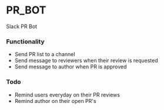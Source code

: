 # PR_BOT
Slack PR Bot

### Functionality

- Send PR list to a channel
- Send message to reviewers when their review is requested
- Send message to author when PR is approved

### Todo

- Remind users everyday on their PR reviews
- Remind author on their open PR's

